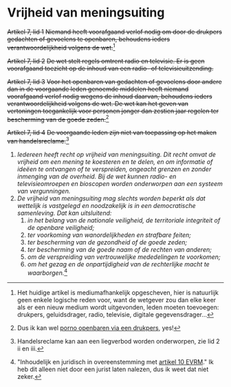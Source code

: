 # Vrijheid van meningsuiting
~~Artikel 7, lid 1~~
~~Niemand heeft voorafgaand verlof nodig om door de drukpers gedachten of gevoelens te openbaren, behoudens ieders verantwoordelijkheid volgens de wet.~~[^1]

~~Artikel 7, lid 2~~
~~De wet stelt regels omtrent radio en televisie. Er is geen voorafgaand toezicht op de inhoud van een radio- of televisieuitzending.~~

~~Artikel 7, lid 3~~
~~Voor het openbaren van gedachten of gevoelens door andere dan in de voorgaande leden genoemde middelen heeft niemand voorafgaand verlof nodig wegens de inhoud daarvan, behoudens ieders verantwoordelijkheid volgens de wet. De wet kan het geven van vertoningen toegankelijk voor personen jonger dan zestien jaar regelen ter bescherming van de goede zeden.~~[^2]

~~Artikel 7, lid 4~~
~~De voorgaande leden zijn niet van toepassing op het maken van handelsreclame.~~[^3]

1. *Iedereen heeft recht op vrijheid van meningsuiting. Dit recht omvat de vrijheid om een mening te koesteren en te delen, en om informatie of ideëen te ontvangen of te verspreiden, ongeacht grenzen en zonder inmenging van de overheid.*
   *Bij de wet kunnen radio- en televisieomroepen en bioscopen worden onderworpen aan een systeem van vergunningen.*  
2. *De vrijheid van meningsuiting mag slechts worden beperkt als dat wettelijk is vastgelegd en noodzakelijk is in een democratische samenleving. Dat kan uitsluitend:*
   1. *in het belang van de nationale veiligheid, de territoriale integriteit of de openbare veiligheid;*
   2. *ter voorkoming van wanordelijkheden en strafbare feiten;*
   3. *ter bescherming van de gezondheid of de goede zeden;*
   4. *ter bescherming van de goede naam of de rechten van anderen;*
   5. *om de verspreiding van vertrouwelijke mededelingen te voorkomen;*
   6. *om het gezag en de onpartijdigheid van de rechterlijke macht te waarborgen.*[^4]

[^1]: Het huidige artikel is mediumafhankelijk opgescheven, hier is natuurlijk geen enkele logische reden voor, want de wetgever zou dan elke keer als er een nieuw medium wordt uitgevonden, leden moeten toevoegen: drukpers, geluidsdrager, radio, televisie, digitale gegevensdrager…
[^2]: Dus ik kan wel [porno openbaren via een drukpers](https://www.youtube.com/watch?v=Fvk9-9H2KbE&list=PLkpmyFy3uw_rmtiwizvpsCdaBeG9r88TU&index=9), yes!
[^3]: Handelsreclame kan aan een liegverbod worden onderworpen, zie lid 2 ii en iii.
[^4]: "Inhoudelijk en juridisch in overeenstemming met [artikel 10 EVRM](https://wetten.overheid.nl/BWBV0001000/2010-06-10#Verdrag_2_Verdragtekst_TiteldeelI_Artikel10)." Ik heb dit alleen niet door een jurist laten nalezen, dus ik weet dat niet zeker.
